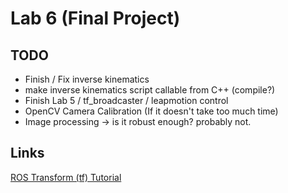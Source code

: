 # Lab 6 (Final Project)
## TODO 
- Finish / Fix inverse kinematics
 - make inverse kinematics script callable from C++ (compile?)
- Finish Lab 5 / tf_broadcaster / leapmotion control
- OpenCV Camera Calibration (If it doesn't take too much time)
- Image processing -> is it robust enough? probably not.
  
## Links
[ROS Transform (tf) Tutorial](http://wiki.ros.org/navigation/Tutorials/RobotSetup/TF)


